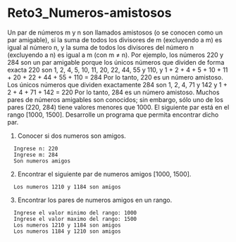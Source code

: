 # Reto3_Numeros-amistosos

Un par de números m y n son llamados amistosos (o se conocen como un par amigable), si la suma
de todos los divisores de m (excluyendo a m) es igual al número n, y la suma de todos los divisores
del número n (excluyendo a n) es igual a m (con m ≠ n).
Por ejemplo, los números 220 y 284 son un par amigable porque los únicos números que dividen
de forma exacta 220 son 1, 2, 4, 5, 10, 11, 20, 22, 44, 55 y 110, y 1 + 2 + 4 + 5 + 10 + 11 + 20 + 22 +
44 + 55 + 110 = 284
Por lo tanto, 220 es un número amistoso. Los únicos números que dividen exactamente 284 son 1,
2, 4, 71 y 142 y 1 + 2 + 4 + 71 + 142 = 220
Por lo tanto, 284 es un número amistoso.
Muchos pares de números amigables son conocidos; sin embargo, sólo uno de los pares (220, 284)
tiene valores menores que 1000. El siguiente par está en el rango [1000, 1500].
Desarrolle un programa que permita encontrar dicho par.

1. Conocer si dos numeros son amigos.
```
  Ingrese n: 220
  Ingrese m: 284
  Son numeros amigos
```
2. Encontrar el siguiente par de numeros amigos [1000, 1500].
```
  Los numeros 1210 y 1184 son amigos
```
3. Encontrar los pares de numeros amigos en un rango.
```
  Ingrese el valor minimo del rango: 1000
  Ingrese el valor maximo del rango: 1500
  Los numeros 1210 y 1184 son amigos
  Los numeros 1184 y 1210 son amigos
```